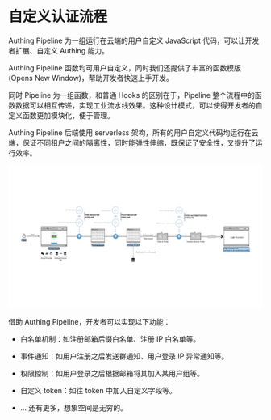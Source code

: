 # 自定义认证流程

<LastUpdated/>

Authing Pipeline 为一组运行在云端的用户自定义 JavaScript 代码，可以让开发者扩展、自定义 Authing 能力。

Authing Pipeline 函数均可用户自定义，同时我们还提供了丰富的函数模版 (Opens New Window)，帮助开发者快速上手开发。

同时 Pipeline 为一组函数，和普通 Hooks 的区别在于，Pipeline 整个流程中的函数数据可以相互传递，实现工业流水线效果。这种设计模式，可以使得开发者的自定义函数更加模块化，便于管理。

Authing Pipeline 后端使用 serverless 架构，所有的用户自定义代码均运行在云端，保证不同租户之间的隔离性，同时能弹性伸缩，既保证了安全性，又提升了运行效率。

![](./images/customize-certification-process.jpg)

借助 Authing Pipeline，开发者可以实现以下功能：

* 白名单机制：如注册邮箱后缀白名单、注册 IP 白名单等。

* 事件通知：如用户注册之后发送群通知、用户登录 IP 异常通知等。

* 权限控制：如用户登录之后根据邮箱将其加入某用户组等。

* 自定义 token：如往 token 中加入自定义字段等。

* ... 还有更多，想象空间是无穷的。
